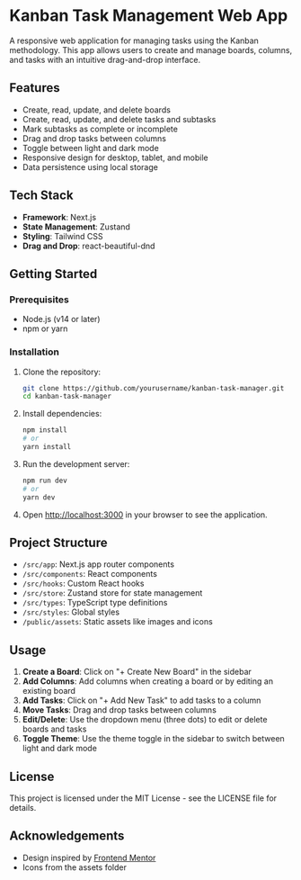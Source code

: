# Kanban Task Management Web App

A responsive web application for managing tasks using the Kanban methodology. This app allows users to create and manage boards, columns, and tasks with an intuitive drag-and-drop interface.

## Features

- Create, read, update, and delete boards
- Create, read, update, and delete tasks and subtasks
- Mark subtasks as complete or incomplete
- Drag and drop tasks between columns
- Toggle between light and dark mode
- Responsive design for desktop, tablet, and mobile
- Data persistence using local storage

## Tech Stack

- **Framework**: Next.js
- **State Management**: Zustand
- **Styling**: Tailwind CSS
- **Drag and Drop**: react-beautiful-dnd

## Getting Started

### Prerequisites

- Node.js (v14 or later)
- npm or yarn

### Installation

1. Clone the repository:
   ```bash
   git clone https://github.com/yourusername/kanban-task-manager.git
   cd kanban-task-manager
   ```

2. Install dependencies:
   ```bash
   npm install
   # or
   yarn install
   ```

3. Run the development server:
   ```bash
   npm run dev
   # or
   yarn dev
   ```

4. Open [http://localhost:3000](http://localhost:3000) in your browser to see the application.

## Project Structure

- `/src/app`: Next.js app router components
- `/src/components`: React components
- `/src/hooks`: Custom React hooks
- `/src/store`: Zustand store for state management
- `/src/types`: TypeScript type definitions
- `/src/styles`: Global styles
- `/public/assets`: Static assets like images and icons

## Usage

1. **Create a Board**: Click on "+ Create New Board" in the sidebar
2. **Add Columns**: Add columns when creating a board or by editing an existing board
3. **Add Tasks**: Click on "+ Add New Task" to add tasks to a column
4. **Move Tasks**: Drag and drop tasks between columns
5. **Edit/Delete**: Use the dropdown menu (three dots) to edit or delete boards and tasks
6. **Toggle Theme**: Use the theme toggle in the sidebar to switch between light and dark mode

## License

This project is licensed under the MIT License - see the LICENSE file for details.

## Acknowledgements

- Design inspired by [Frontend Mentor](https://www.frontendmentor.io/challenges/kanban-task-management-web-app-wgQLt-HlbB)
- Icons from the assets folder 